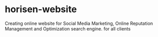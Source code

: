 # horisen-website
Creating online website for Social Media Marketing, Online Reputation Management and Optimization search engine. for all clients  
